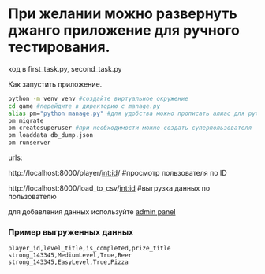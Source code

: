 # При желании можно развернуть джанго приложение для ручного тестирования.

код в first_task.py, second_task.py

Как запустить приложение.

```bash {"id":"01J6W78NF2F7KJA2C2Q3F8Q8GW"}
python -m venv venv #создайте виртуальное окружение
cd game #перейдите в директорию с manage.py
alias pm="python manage.py" #для удобства можно прописать алиас для python manage.py
pm migrate
pm createsuperuser #при необходимости можно создать суперпользователя
pm loaddata db_dump.json
pm runserver
```

urls:

http://localhost:8000/player/<int:id>/ #просмотр пользователя по ID

http://localhost:8000/load_to_csv/<int:id> #выгрузка данных по пользователю

для добавления данных используйте [admin panel](http://127.0.0.1:8000/admin/)

### Пример выгруженных данных

```csv {"id":"01J6VYGB2EXN1J3YHVA6AD3C5N"}
player_id,level_title,is_completed,prize_title
strong_143345,MediumLevel,True,Beer
strong_143345,EasyLevel,True,Pizza
```
